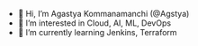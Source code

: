 - 👋 Hi, I’m Agastya Kommanamanchi (@Agstya)
- 👀 I’m interested in Cloud, AI, ML, DevOps
- 🌱 I’m currently learning Jenkins, Terraform
<!---
Agstya/Agstya is a ✨ special ✨ repository because its `README.md` (this file) appears on your GitHub profile.
You can click the Preview link to take a look at your changes.
--->
